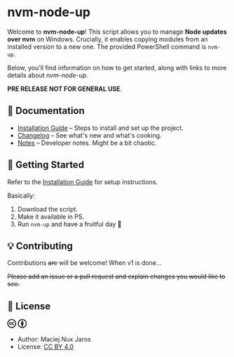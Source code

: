 # nvm-node-up

Welcome to **nvm-node-up**! This script allows you to manage **Node updates over nvm** on Windows. Crucially, it enables copying modules from an installed version to a new one. The provided PowerShell command is `nvm-up`.

Below, you'll find information on how to get started, along with links to more details about *nvm-node-up*.

**PRE RELEASE NOT FOR GENERAL USE**.

## 📌 Documentation

- [Installation Guide](./docs/install.md) – Steps to install and set up the project.
- [Changelog](./docs/changelog.md) – See what's new and what's cooking.
- [Notes](./docs/notes.md) – Developer notes. Might be a bit chaotic.

## 🚀 Getting Started

Refer to the [Installation Guide](./docs/install.md) for setup instructions.

Basically:
1. Download the script.
2. Make it available in PS.
3. Run `nvm-up` and have a fruitful day 🚀

## 💡 Contributing

Contributions <del>are</del> will be welcome! When v1 is done...

<del>Please add an issue or a pull request and explain changes you would like to see<del>.

## 📜 License
<img src="./docs/cc-logo.svg" width="20" alt="CC"> <img src="./docs/cc-by.svg"  width="20" alt="BY">
- Author: Maciej Nux Jaros
- License: [CC BY 4.0](https://creativecommons.org/licenses/by/4.0/)<br>


